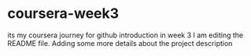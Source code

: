 # coursera-week3
its my coursera journey for github introduction in week 3
I am editing the README file. Adding some more details about the project description
